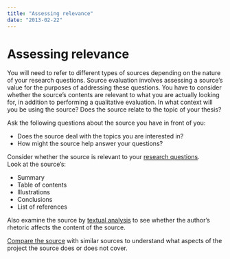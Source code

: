 ```yaml
---
title: "Assessing relevance"
date: "2013-02-22"
---
```


# Assessing relevance

You will need to refer to different types of sources depending on the nature of your research questions. Source evaluation involves assessing a source’s value for the purposes of addressing these questions. You have to consider whether the source’s contents are relevant to what you are actually looking for, in addition to performing a qualitative evaluation. In what context will you be using the source? Does the source relate to the topic of your thesis?

Ask the following questions about the source you have in front of you:

- Does the source deal with the topics you are interested in?
- How might the source help answer your questions?

Consider whether the source is relevant to your [research questions](/en/writing/structure/structuring-a-thesis/ "Structuring a thesis").  
Look at the source’s:

- Summary
- Table of contents
- Illustrations
- Conclusions
- List of references

Also examine the source by [textual analysis](/en/sources-and-referencing/source-evaluation/assessing-relevance/text-analysis/ "Text analysis") to see whether the author’s rhetoric affects the content of the source.

[Compare the source](/en/sources-and-referencing/source-evaluation/assessing-relevance/comparing-sources/ "Comparing sources") with similar sources to understand what aspects of the project the source does or does not cover.
